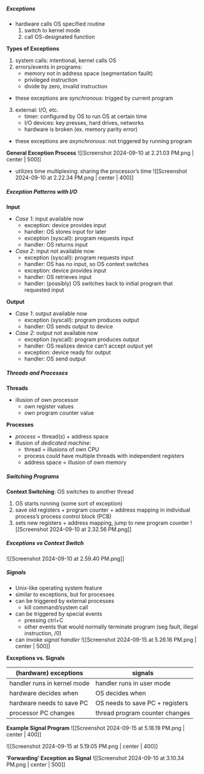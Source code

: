 ##### Exceptions
- hardware calls OS specified routine
	1. switch to kernel mode
	2. call OS-designated function

**Types of Exceptions**
1. system calls: intentional, kernel calls OS
2. errors/events in programs:
	- memory not in address space (segmentation faullt)
	- privileged instruction
	- divide by zero, invalid instruction

- these exceptions are *synchronous*: trigged by current program

3. external: I/O, etc.
	- timer: configured by OS to run OS at certain time
	- I/O devices: key presses, hard drives, networks
	- hardware is broken (ex. memory parity error)

- these exceptions are *asynchronous*: not triggered by running program

**General Exception Process**
![[Screenshot 2024-09-10 at 2.21.03 PM.png | center | 500]]

- utilizes time multiplexing: sharing the processor’s time
![[Screenshot 2024-09-10 at 2.22.34 PM.png | center | 400]]
##### Exception Patterns with I/O
**Input**
- *Case 1*: input available now
	- exception: device provides input
	- handler: OS stores input for later
	- exception (syscall): program requests input
	- handler: OS returns input
- *Case 2*: input not available now
	- exception (syscall): program requests input
	- handler: OS has no input, so OS context switches
	- exception: device provides input
	- handler: OS retrieves input
	- handler: (possibly) OS switches back to initial program that requested input

**Output**
- *Case 1*: output available now
	- exception (syscall): program produces output
	- handler: OS sends output to device
- *Case 2*: output not available now
	- exception (syscall): program produces output
	- handler: OS realizes device can’t accept output yet
	- exception: device ready for output
	- handler: OS send output
##### Threads and Processes
**Threads**
- illusion of own processor
	- own register values
	- own program counter value

**Processes**
- *process* = thread(s) + address space
- illusion of *dedicated machine*:
	- thread = illusions of own CPU
	- process could have multiple threads with independent registers
	- address space = illusion of own memory
##### Switching Programs
**Context Switching**: OS switches to another thread
1. OS starts running (some sort of exception)
2. save old registers + program counter + address mapping in individual process’s process control block (PCB)
3. sets new registers + address mapping, jump to new program counter
![[Screenshot 2024-09-10 at 2.32.56 PM.png]]
##### Exceptions vs Context Switch
![[Screenshot 2024-09-10 at 2.59.40 PM.png]]
##### Signals
- Unix-like operating system feature
- similar to exceptions, but for processes
- can be triggered by external processes
	- kill command/system call
- can be triggered by special events
	- pressing ctrl+C
	- other events that would normally terminate program (seg fault, illegal instruction, /0)
- can invoke *signal handler*
![[Screenshot 2024-09-15 at 5.26.16 PM.png | center | 500]]

**Exceptions vs. Signals**

| (hardware) exceptions       | signals                         |
| --------------------------- | ------------------------------- |
| handler runs in kernel mode | handler runs in user mode       |
| hardware decides when       | OS decides when                 |
| hardware needs to save PC   | OS needs to save PC + registers |
| processor PC changes        | thread program counter changes  |
**Example Signal Program**
![[Screenshot 2024-09-15 at 5.18.19 PM.png | center | 400]]

![[Screenshot 2024-09-15 at 5.19.05 PM.png | center | 400]]

**’Forwarding’ Exception as Signal**
![[Screenshot 2024-09-10 at 3.10.34 PM.png | center | 500]]

